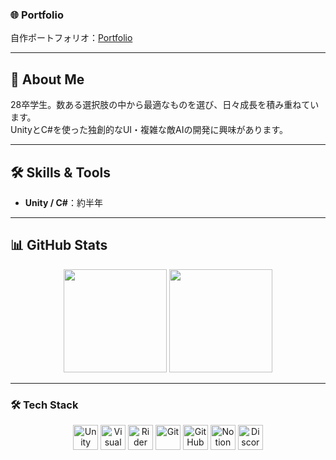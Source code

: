 ### 🌐 Portfolio
自作ポートフォリオ：[Portfolio](https://daiMaruyama.github.io)

---

## 👋 About Me

28卒学生。数ある選択肢の中から最適なものを選び、日々成長を積み重ねています。  
UnityとC#を使った独創的なUI・複雑な敵AIの開発に興味があります。

---

## 🛠 Skills & Tools
- **Unity / C#**：約半年

---

## 📊 GitHub Stats

<p align="center">
  <img src="https://github-readme-stats.vercel.app/api?username=daimaruyama&show_icons=true&count_private=true&theme=radical" height="165"/>
  <img src="https://github-readme-stats.vercel.app/api/top-langs/?username=daimaruyama&layout=compact&theme=radical" height="165"/>
</p>

---

### 🛠️ **Tech Stack**

<div align="center">
<img src="https://skillicons.dev/icons?i=unity" width="40" height="40" alt="Unity"/>
<img src="https://skillicons.dev/icons?i=visualstudio" width="40" height="40" alt="Visual Studio"/>
<img src="https://skillicons.dev/icons?i=rider" width="40" height="40" alt="Rider"/>
<img src="https://skillicons.dev/icons?i=git" width="40" height="40" alt="Git"/>
<img src="https://skillicons.dev/icons?i=github" width="40" height="40" alt="GitHub"/>
<img src="https://skillicons.dev/icons?i=notion" width="40" height="40" alt="Notion"/>
<img src="https://skillicons.dev/icons?i=discord" width="40" height="40" alt="Discord"/>
</div>
